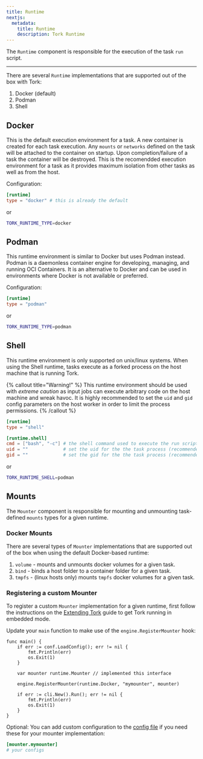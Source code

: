 ```yaml
---
title: Runtime
nextjs:
  metadata:
    title: Runtime
    description: Tork Runtime
---
```


The `Runtime` component is responsible for the execution of the task `run` script.

---

There are several `Runtime` implementations that are supported out of the box with Tork:

1. Docker (default)
2. Podman
3. Shell

## Docker

This is the default execution environment for a task. A new container is created for each task execution. Any `mounts` or `networks` defined on the task will be attached to the container on startup. Upon completion/failure of a task the container will be destroyed. This is the recomendded execution environment for a task as it provides maximum isolation from other tasks as well as from the host.

Configuration:

```toml
[runtime]
type = "docker" # this is already the default
```

or 

```bash
TORK_RUNTIME_TYPE=docker
```

## Podman 

This runtime environment is similar to Docker but uses Podman instead. Podman is a daemonless container engine for developing, managing, and running OCI Containers. It is an alternative to Docker and can be used in environments where Docker is not available or preferred.

Configuration:

```toml
[runtime]
type = "podman"
```

or 

```bash
TORK_RUNTIME_TYPE=podman
```

## Shell

This runtime environment is only supported on unix/linux systems. When using the Shell runtime, tasks execute as a forked process on the host machine that is running Tork.

{% callout title="Warning!" %}
This runtime environment should be used with _extreme caution_ as input jobs can execute arbitrary code on the host machine and wreak havoc. It is highly recommended to set the `uid` and `gid` config parameters on the host worker in order to limit the process permissions.
{% /callout %}

```toml
[runtime]
type = "shell"

[runtime.shell]
cmd = ["bash", "-c"] # the shell command used to execute the run script
uid = ""             # set the uid for the the task process (recommended)
gid = ""             # set the gid for the the task process (recommended)
```

or 

```bash
TORK_RUNTIME_SHELL=podman
```

## Mounts

The `Mounter` component is responsible for mounting and unmounting task-defined `mounts` types for a given runtime.

### Docker Mounts

There are several types of `Mounter` implementations that are supported out of the box when using the default Docker-based runtime:

1. `volume` - mounts and unmounts docker volumes for a given task.
2. `bind` - binds a host folder to a container folder for a given task.
3. `tmpfs` - (linux hosts only) mounts `tmpfs` docker volumes for a given task.

### Registering a custom Mounter

To register a custom `Mounter` implementation for a given runtime, first follow the instructions on the [Extending Tork](/extend) guide to get Tork running in embedded mode.

Update your `main` function to make use of the `engine.RegisterMounter` hook:

```golang
func main() {
	if err := conf.LoadConfig(); err != nil {
		fmt.Println(err)
		os.Exit(1)
	}

	var mounter runtime.Mounter // implemented this interface

	engine.RegisterMounter(runtime.Docker, "mymounter", mounter)

	if err := cli.New().Run(); err != nil {
		fmt.Println(err)
		os.Exit(1)
	}
}
```

Optional: You can add custom configuration to the [config file](/config) if you need these for your mounter implementation:

```toml
[mounter.mymounter]
# your configs
```
